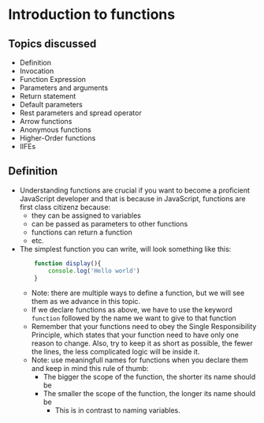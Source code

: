 # Introduction to functions

## Topics discussed

- Definition
- Invocation
- Function Expression
- Parameters and arguments
- Return statement
- Default parameters
- Rest parameters and spread operator
- Arrow functions
- Anonymous functions
- Higher-Order functions
- IIFEs

## Definition

- Understanding functions are crucial if you want to become a proficient JavaScript developer and that is because in JavaScript, functions are first class citizenz because:
    - they can be assigned to variables
    - can be passed as parameters to other functions
    - functions can return a function
    - etc.
- The simplest function you can write, will look something like this:
    ```JavaScript
        function display(){
            console.log('Hello world')
        }
    ```
    * Note: there are multiple ways to define a function, but we will see them as we advance in this topic.
    * If we declare functions as above, we have to use the keyword `function` followed by the name we want to give to that function
    * Remember that your functions need to obey the Single Responsibility Principle, which states that your function need to have only one reason to change. Also, try to keep it as short as possible, the fewer the lines, the less complicated logic will be inside it.
    * Note: use meaningfull names for functions when you declare them and keep in mind this rule of thumb:
        - The bigger the scope of the function, the shorter its name should be
        - The smaller the scope of the function, the longer its name should be
            * This is in contrast to naming variables.